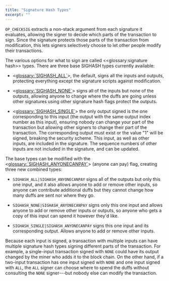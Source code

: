 ```yaml
---
title: "Signature Hash Types"
excerpt: ""
---
```

`OP_CHECKSIG` extracts a non-stack argument from each signature it evaluates, allowing the signer to decide which parts of the transaction to sign. Since the signature protects those parts of the transaction from modification, this lets signers selectively choose to let other people modify their transactions.

The various options for what to sign are called <<glossary:signature hash>> types. There are three base SIGHASH types currently available:

* <<glossary:`SIGHASH_ALL`>>, the default, signs all the inputs and outputs, protecting everything except the signature scripts against modification.

* <<glossary:`SIGHASH_NONE`>> signs all of the inputs but none of the outputs, allowing anyone to change where the duffs are going unless other signatures using other signature hash flags protect the outputs.

* <<glossary:`SIGHASH_SINGLE`>> the only output signed is the one corresponding to this input (the output with the same output index number as this input), ensuring nobody can change your part of the transaction but allowing other signers to change their part of the transaction. The corresponding output must exist or the value "1" will be signed, breaking the security scheme. This input, as well as other inputs, are included in the signature. The sequence numbers of other inputs are not included in the signature, and can be updated.

The base types can be modified with the <<glossary:`SIGHASH_ANYONECANPAY`>> (anyone can pay) flag, creating three new combined types:

* `SIGHASH_ALL|SIGHASH_ANYONECANPAY` signs all of the outputs but only this one input, and it also allows anyone to add or remove other inputs, so anyone can contribute additional duffs but they cannot change how many duffs are sent nor where they go.

* `SIGHASH_NONE|SIGHASH_ANYONECANPAY` signs only this one input and allows anyone to add or remove other inputs or outputs, so anyone who gets a copy of this input can spend it however they'd like.

* `SIGHASH_SINGLE|SIGHASH_ANYONECANPAY` signs this one input and its corresponding output. Allows anyone to add or remove other inputs.

Because each input is signed, a transaction with multiple inputs can have multiple signature hash types signing different parts of the transaction. For example, a single-input transaction signed with `NONE` could have its output changed by the miner who adds it to the block chain. On the other hand, if a two-input transaction has one input signed with `NONE` and one input signed with `ALL`, the `ALL` signer can choose where to spend the duffs without consulting the `NONE` signer---but nobody else can modify the transaction.
